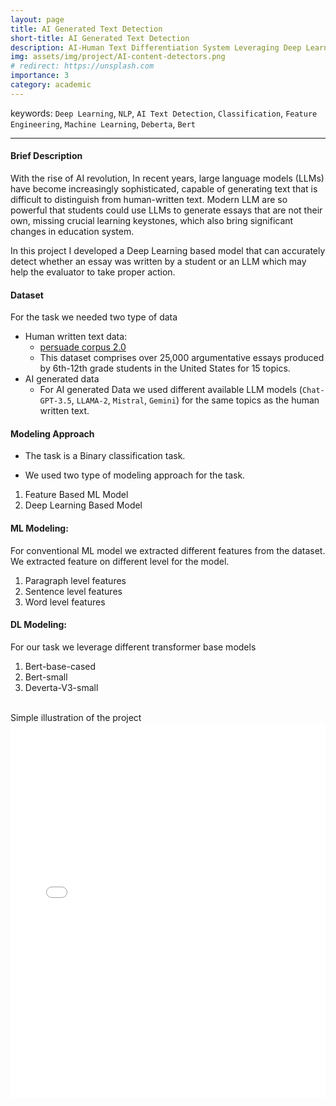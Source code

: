 ```yaml
---
layout: page
title: AI Generated Text Detection
short-title: AI Generated Text Detection
description: AI-Human Text Differentiation System Leveraging Deep Learning Techniques
img: assets/img/project/AI-content-detectors.png
# redirect: https://unsplash.com
importance: 3
category: academic
---
```


keywords: `Deep Learning`, `NLP`, `AI Text Detection`, `Classification`, `Feature Engineering`, `Machine Learning`, `Deberta`, `Bert`

---

#### Brief Description 

With the rise of AI revolution, In recent years, large language models (LLMs) have become increasingly sophisticated, capable of generating text that is difficult to distinguish from human-written text. Modern LLM are so powerful that students could use LLMs to generate essays that are not their own, missing crucial learning keystones, which also bring significant changes in education system. 

In this project I developed a Deep Learning based model that can accurately detect whether an essay was written by a student or an LLM which may help the evaluator to take proper action. 

####  Dataset
For the task we needed two type of data
- Human written text data: 
    - [persuade corpus 2.0](https://github.com/scrosseye/persuade_corpus_2.0)
    * This dataset comprises over 25,000 argumentative essays produced by 6th-12th grade students in the United States for 15 topics.<br>
- AI generated data<br>
    - For AI generated Data we used different available LLM models (`Chat-GPT-3.5`, `LLAMA-2`, `Mistral`, `Gemini`) for the same topics as the human written text.


####  Modeling Approach
- The task is a Binary classification task. 
* We used two type of modeling approach for the task. 
1. Feature Based ML Model
2. Deep Learning Based Model

#### ML Modeling:
For conventional ML model we extracted different features from the dataset.  We extracted feature on different level for the model.<br>
1. Paragraph level features<br>
2. Sentence level features<br>
3. Word level features<br>

#### DL Modeling:
For our task we leverage different transformer base models
1. Bert-base-cased
2. Bert-small
3. Deverta-V3-small


<br>
Simple illustration of the project <br>

<div class="gif-image-container">
    <iframe src="/assets/pdf/AiGeneratedTextDetection.pdf" width="100%" height="600px" frameborder="0">
        Your browser does not support PDFs. Please download the PDF to view it: <a href="/assets/pdf/AiGeneratedTextDetection.pdf">Download PDF</a>.
    </iframe>
</div>

